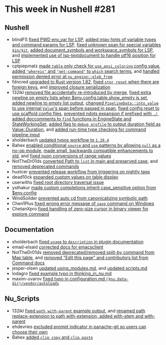 # This week in Nushell #281

## Nushell

- blindFS [fixed PWD env_var for LSP](https://github.com/nushell/nushell/pull/14805), [added inlay hints of variable types and command params for LSP](https://github.com/nushell/nushell/pull/14802), [fixed unknown span for special variables `$in/$it`](https://github.com/nushell/nushell/pull/14789), [added document_symbols and workspace_symbols for LSP](https://github.com/nushell/nushell/pull/14770), and [implemented use of lsp-textdocument to handle utf16 position for LSP](https://github.com/nushell/nushell/pull/14742)
- cptpiepmatz [made `table` only check for `use_ansi_coloring` config value](https://github.com/nushell/nushell/pull/14798), [added `"whereis"` and `"get-command"` to `which` search terms](https://github.com/nushell/nushell/pull/14797), and [handled permission denied error at `nu_engine::glob_from`](https://github.com/nushell/nushell/pull/14679)
- fdncred [upgraded to Rust version 1.82](https://github.com/nushell/nushell/pull/14795), [fixed `stor reset` when there are foreign keys](https://github.com/nushell/nushell/pull/14772), and [improved closure serialization](https://github.com/nushell/nushell/pull/14698)
- 132ikl [removed file accidentally re-introduced by merge](https://github.com/nushell/nushell/pull/14785), [fixed extra newline on empty lists when $env.config.table.show_empty is set](https://github.com/nushell/nushell/pull/14766), [added newline to empty list output](https://github.com/nushell/nushell/pull/14758), [changed `PipelineData::into_value` to use internal `Value`'s span before passed in span](https://github.com/nushell/nushell/pull/14757), [fixed config reset to use scaffold config files](https://github.com/nushell/nushell/pull/14756), [prevented ndots expansion if prefixed with `./`](https://github.com/nushell/nushell/pull/14755), [added doccomments to `find` functions in EngineState and StateWorkingSet](https://github.com/nushell/nushell/pull/14750), [added flag to `debug profile` to output duration field as Value::Duration](https://github.com/nushell/nushell/pull/14749), and [added run-time type checking for command pipeline input](https://github.com/nushell/nushell/pull/14741)
- sholderbach [updated typos workflow to `1.29.4`](https://github.com/nushell/nushell/pull/14782)
- Bahex [enabled conditional `source` and `use` patterns by allowing `null` as a no-op module](https://github.com/nushell/nushell/pull/14773), [made small, backwards compatible enhancements to std](https://github.com/nushell/nushell/pull/14763), and [fixed nuon conversions of range values](https://github.com/nushell/nushell/pull/14687)
- NotTheDr01ds [converted Path to `list` in main and preserved case](https://github.com/nushell/nushell/pull/14764), and [removed deprecated commands](https://github.com/nushell/nushell/pull/14726)
- hustcer [prevented release workflow from triggering on nightly tags](https://github.com/nushell/nushell/pull/14803)
- dead10ck [expanded custom values on table display](https://github.com/nushell/nushell/pull/14760)
- userwiths [fixed root directory traversal issue](https://github.com/nushell/nushell/pull/14747)
- ysthakur [made custom completions inherit case_sensitive option from $env.config](https://github.com/nushell/nushell/pull/14738)
- WindSoilder [prevented auto cd from canonicalizing symbolic path](https://github.com/nushell/nushell/pull/14708)
- Chen1Plus [fixed wrong error message of `save` command on Windows](https://github.com/nushell/nushell/pull/14699)
- ChetanXpro [fixed handling of zero-size cursor in binary viewer for explore command](https://github.com/nushell/nushell/pull/14592)

## Documentation

- sholderbach [fixed `usage` to `description` in plugin documentation](https://github.com/nushell/nushell.github.io/pull/1743)
- emad-elsaid [corrected docs for emacsclient](https://github.com/nushell/nushell.github.io/pull/1742)
- NotTheDr01ds [removed deprecated/removed split-by command from Map table](https://github.com/nushell/nushell.github.io/pull/1741), and [removed "Edit this page" and contributors list from Command docs](https://github.com/nushell/nushell.github.io/pull/1729)
- jesper-olsen [updated using_modules.md](https://github.com/nushell/nushell.github.io/pull/1739), and [updated scripts.md](https://github.com/nushell/nushell.github.io/pull/1738)
- lodagro [fixed example typo in thinking_in_nu.md](https://github.com/nushell/nushell.github.io/pull/1736)
- maxim-uvarov [fixed typo in configuration.md `($nu.data-dir)/vendor/autoloads`](https://github.com/nushell/nushell.github.io/pull/1735)

## Nu_Scripts

- 132ikl [fixed `path with-parent` example output](https://github.com/nushell/nu_scripts/pull/1013), and [renamed path replace-extension to path with-extension, added with-stem and with-parent](https://github.com/nushell/nu_scripts/pull/1011)
- ehdevries [excluded prompt indicator in panache-git so users can choose their own](https://github.com/nushell/nu_scripts/pull/1012)
- Bahex [added `clip copy` and `clip paste`](https://github.com/nushell/nu_scripts/pull/1009)
